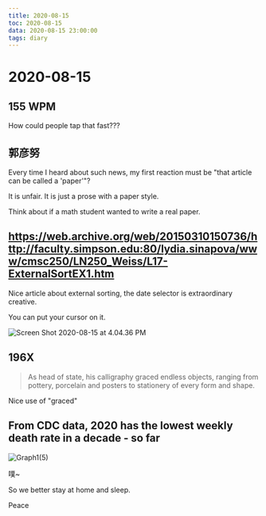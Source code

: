 ```yaml
---
title: 2020-08-15
toc: 2020-08-15
data: 2020-08-15 23:00:00
tags: diary
---
```



# 2020-08-15

## 155 WPM

How could people tap that fast???

## 郭彦努

Every time I heard about such news, my first reaction must be "that article can be called a 'paper'"?

It is unfair. It is just a prose with a paper style. 

Think about if a math student wanted to write a real paper.

## https://web.archive.org/web/20150310150736/http://faculty.simpson.edu:80/lydia.sinapova/www/cmsc250/LN250_Weiss/L17-ExternalSortEX1.htm

Nice article about external sorting, the date selector is extraordinary creative.

You can put your cursor on it.

![Screen Shot 2020-08-15 at 4.04.36 PM](https://tva1.sinaimg.cn/large/007S8ZIlgy1ghrk4fwp5uj314u04kq4o.jpg)



## 196X

> As head of state, his calligraphy graced endless objects, ranging from pottery, porcelain and posters to stationery of every form and shape. 



Nice use of "graced"

## **From CDC data, 2020 has the lowest weekly death rate in a decade - so far**



![Graph1(5)](https://tva1.sinaimg.cn/large/007S8ZIlgy1ghrslfwactj30go07u3zi.jpg)

噗~

So we better stay at home and sleep.

Peace



